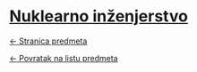 # [Nuklearno inženjerstvo](https://www.github.com/studosi-fer/NUKINZ)
[<- Stranica predmeta](https://www.fer.unizg.hr/predmet/nukinz)

[<- Povratak na listu predmeta](https://www.github.com/studosi/FER)